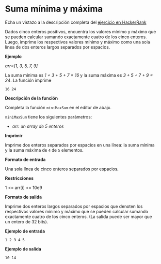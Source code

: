 # Suma mínima y máxima

Echa un vistazo a la descripción completa del [ejercicio en HackerRank](https://www.hackerrank.com/challenges/mini-max-sum)

Dados cinco enteros positivos, encuentra los valores mínimo y máximo que se pueden calcular sumando exactamente cuatro de los cinco enteros. Luego, imprime los respectivos valores mínimo y máximo como una sola línea de dos enteros largos separados por espacios.

**Ejemplo**

*arr=[1, 3, 5, 7, 9]*

La suma mínima es *1 + 3 + 5 + 7 = 16* y la suma máxima es *3 + 5 + 7 + 9 = 24*. La función imprime

```
16 24
```

**Descripción de la función**

Completa la función `miniMaxSum` en el editor de abajo.

`miniMaxSum` tiene los siguientes parámetros:

* *arr: un array de 5 enteros*


**Imprimir**

Imprime dos enteros separados por espacios en una línea: la suma mínima y la suma máxima de
`4` de `5` elementos.

**Formato de entrada**

Una sola línea de cinco enteros separados por espacios.

**Restricciones**

1 <= arr[i] <= 10e9

**Formato de salida**

Imprime dos enteros largos separados por espacios que denoten los respectivos valores mínimo y máximo que se pueden calcular sumando exactamente cuatro de los cinco enteros. (La salida puede ser mayor que un entero de 32 bits).

**Ejemplo de entrada**

```
1 2 3 4 5
```

**Ejemplo de salida**

```
10 14
```